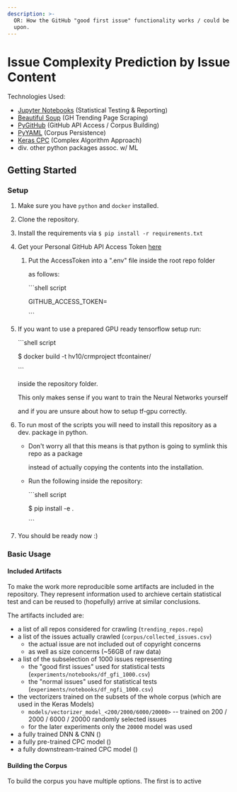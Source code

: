 ```yaml
---
description: >-
  OR: How the GitHub "good first issue" functionality works / could be improved
  upon.
---
```


# Issue Complexity Prediction by Issue Content

Technologies Used:

* [Jupyter Notebooks](./) \(Statistical Testing & Reporting\)
* [Beautiful Soup](./) \(GH Trending Page Scraping\)
* [PyGitHub](./) \(GitHub API Access / Corpus Building\)
* [PyYAML](./) \(Corpus Persistence\)
* [Keras CPC](./) \(Complex Algorithm Approach\)
* div. other python packages assoc. w/ ML

## Getting Started

### Setup

1. Make sure you have `python` and `docker` installed.
2. Clone the repository.
3. Install the requirements via `$ pip install -r requirements.txt`
4. Get your Personal GitHub API Access Token [here](./)
   1. Put the AccessToken into a ".env" file inside the root repo folder

      as follows: 

      \`\`\`shell script

      GITHUB\_ACCESS\_TOKEN=

      \`\`\`
5. If you want to use a prepared GPU ready tensorflow setup run:

    \`\`\`shell script

    $ docker build -t hv10/crmproject tfcontainer/

    \`\`\`

   inside the repository folder.

   This only makes sense if you want to train the Neural Networks yourself

   and if you are unsure about how to setup tf-gpu correctly.

6. To run most of the scripts you will need to install this repository as a dev. package in python.
   * Don't worry all that this means is that python is going to symlink this repo as a package 

     instead of actually copying the contents into the installation.

   * Run the following inside the repository:

        \`\`\`shell script

        $ pip install -e .

        \`\`\`
7. You should be ready now :\)

### Basic Usage

#### Included Artifacts

To make the work more reproducible some artifacts are included in the repository. They represent information used to archieve certain statistical test and can be reused to \(hopefully\) arrive at similar conclusions.

The artifacts included are:

* a list of all repos considered for crawling \(`trending_repos.repo`\)
* a list of the issues actually crawled \(`corpus/collected_issues.csv`\)
  * the actual issue are not included out of copyright concerns
  * as well as size concerns \(~56GB of raw data\)
* a list of the subselection of 1000 issues representing
  * the "good first issues" used for statistical tests \(`experiments/notebooks/df_gfi_1000.csv`\)
  * the "normal issues" used for statistical tests \(`experiments/notebooks/df_ngfi_1000.csv`\)
* the vectorizers trained on the subsets of the whole corpus \(which are used in the Keras Models\)
  * `models/vectorizer_model_<200/2000/6000/20000>` -- trained on 200 / 2000 / 6000 / 20000 randomly selected issues
  * for the later experiments only the `20000` model was used
* a fully trained DNN & CNN \(\)
* a fully pre-trained CPC model \(\)
* a fully downstream-trained CPC model \(\)

#### Building the Corpus

To build the corpus you have multiple options. The first is to active

